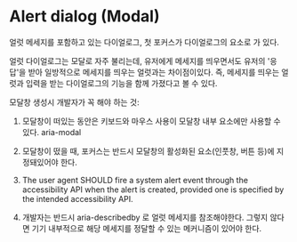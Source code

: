# Alert dialog (Modal)

얼럿 메세지를 포함하고 있는 다이얼로그, 첫 포커스가 다이얼로그의 요소로 가 있다.

얼럿 다이얼로그는 모달로 자주 불리는데, 유저에게 메세지를 띄우면서도 유저의 '응답'을 받아 일방적으로 메세지를 띄우는 얼럿과는 차이점이있다. 즉, 메세지를 띄우는 얼럿과 입력을 받는 다이얼로그의 기능을 함께 가졌다고 볼 수 있다.

모달창 생성시 개발자가 꼭 해야 하는 것:

1. 모달창이 떠있는 동안은 키보드와 마우스 사용이 모달창 내부 요소에만 사용할 수 있다. aria-modal
2. 모달창이 떴을 때, 포커스는 반드시 모달창의 활성화된 요소(인풋창, 버튼 등)에 지정돼있어야 한다.
3. The user agent SHOULD fire a system alert event through the accessibility API when the alert is created, provided one is specified by the intended accessibility API.

4. 개발자는 반드시 aria-describedby 로 얼럿 메세지를 참조해야한다. 그렇지 않다면 기기 내부적으로 해당 메세지를 정달할 수 있는 메커니즘이 있어야 한다.
